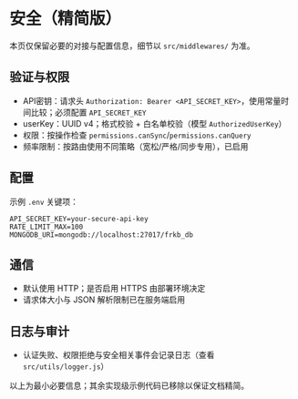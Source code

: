 # 安全（精简版）

本页仅保留必要的对接与配置信息，细节以 `src/middlewares/` 为准。

## 验证与权限
- API密钥：请求头 `Authorization: Bearer <API_SECRET_KEY>`，使用常量时间比较；必须配置 `API_SECRET_KEY`
- userKey：UUID v4；格式校验 + 白名单校验（模型 `AuthorizedUserKey`）
- 权限：按操作检查 `permissions.canSync`/`permissions.canQuery`
- 频率限制：按路由使用不同策略（宽松/严格/同步专用），已启用

## 配置
示例 `.env` 关键项：
```
API_SECRET_KEY=your-secure-api-key
RATE_LIMIT_MAX=100
MONGODB_URI=mongodb://localhost:27017/frkb_db
```

## 通信
- 默认使用 HTTP；是否启用 HTTPS 由部署环境决定
- 请求体大小与 JSON 解析限制已在服务端启用

## 日志与审计
- 认证失败、权限拒绝与安全相关事件会记录日志（查看 `src/utils/logger.js`）

以上为最小必要信息；其余实现级示例代码已移除以保证文档精简。